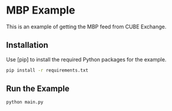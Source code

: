 # MBP Example

This is an example of getting the MBP feed from CUBE Exchange.

## Installation

Use [pip] to install the required Python packages for the example.

```bash
pip install -r requirements.txt
```

## Run the Example

```bash
python main.py
```
